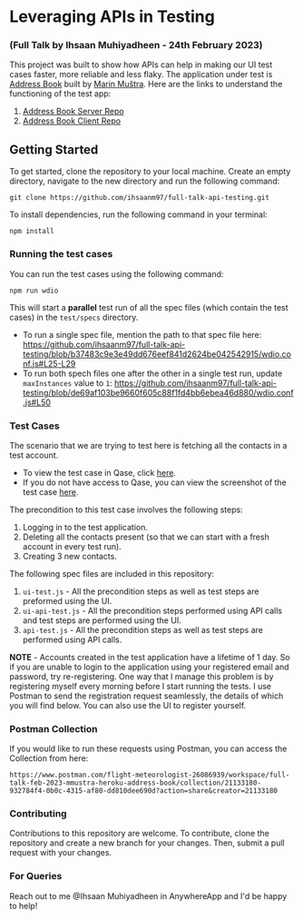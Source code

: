 # Leveraging APIs in Testing
### (Full Talk by Ihsaan Muhiyadheen - 24th February 2023)

This project was built to show how APIs can help in making our UI test cases faster, more reliable and less flaky. The application under test is [Address Book](https://mmustra-address-book.herokuapp.com/) built by [Marin Muštra](https://github.com/mmustra). Here are the links to understand the functioning of the test app:
1) [Address Book Server Repo](https://github.com/mmustra/address-book-server)
2) [Address Book Client Repo](https://github.com/mmustra/address-book-client)

## Getting Started

To get started, clone the repository to your local machine. Create an empty directory, navigate to the new directory and run the following command:
```console
git clone https://github.com/ihsaanm97/full-talk-api-testing.git
```
To install dependencies, run the following command in your terminal:
```console
npm install
```

### Running the test cases
You can run the test cases using the following command:
```console
npm run wdio
```
This will start a **parallel** test run of all the spec files (which contain the test cases) in the `test/specs` directory.
- To run a single spec file, mention the path to that spec file here:
https://github.com/ihsaanm97/full-talk-api-testing/blob/b37483c9e3e49dd676eef841d2624be042542915/wdio.conf.js#L25-L29
- To run both spech files one after the other in a single test run, update `maxInstances` value to `1`:
https://github.com/ihsaanm97/full-talk-api-testing/blob/de69af103be9660f605c88f1fd4bb6ebea46d880/wdio.conf.js#L50

### Test Cases
The scenario that we are trying to test here is fetching all the contacts in a test account.
- To view the test case in Qase, click [here](https://app.qase.io/project/DP?case=9&previewMode=modal&suite=3).
- If you do not have access to Qase, you can view the screenshot of the test case [here](https://share.anysnap.app/fNltGP7wNMf4).

The precondition to this test case involves the following steps:
1) Logging in to the test application.
2) Deleting all the contacts present (so that we can start with a fresh account in every test run).
3) Creating 3 new contacts.

The following spec files are included in this repository:
1) `ui-test.js` - All the precondition steps as well as test steps are preformed using the UI.
2) `ui-api-test.js` - All the precondition steps performed using API calls and test steps are performed using the UI.
3) `api-test.js` - All the precondition steps as well as test steps are performed using API calls. 

**NOTE** - Accounts created in the test application have a lifetime of 1 day. So if you are unable to login to the application using your registered email and password, try re-registering. One way that I manage this problem is by registering myself every morning before I start running the tests. I use Postman to send the registration request seamlessly, the details of which you will find below. You can also use the UI to register yourself.

### Postman Collection
If you would like to run these requests using Postman, you can access the Collection from here:
```url
https://www.postman.com/flight-meteorologist-26086939/workspace/full-talk-feb-2023-mmustra-heroku-address-book/collection/21133180-932784f4-0b0c-4315-af80-dd810dee690d?action=share&creator=21133180
```

### Contributing
Contributions to this repository are welcome. To contribute, clone the repository and create a new branch for your changes. Then, submit a pull request with your changes.

### For Queries
Reach out to me @Ihsaan Muhiyadheen in AnywhereApp and I'd be happy to help!
